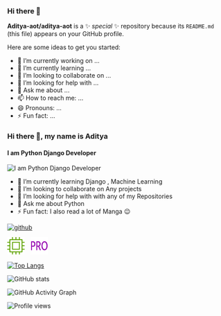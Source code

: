 ### Hi there 👋


**Aditya-aot/aditya-aot** is a ✨ _special_ ✨ repository because its `README.md` (this file) appears on your GitHub profile.

Here are some ideas to get you started:

- 🔭 I’m currently working on ...
- 🌱 I’m currently learning ...
- 👯 I’m looking to collaborate on ...
- 🤔 I’m looking for help with ...
- 💬 Ask me about ...
- 📫 How to reach me: ...
- 😄 Pronouns: ...
- ⚡ Fun fact: ...


### Hi there 👋, my name is Aditya
#### I am Python Django Developer
![I am Python Django Developer](https://arturssmirnovs.github.io/github-profile-readme-generator/images/banner.png)


- 🌱 I’m currently learning Django , Machine Learning 
- 👯 I’m looking to collaborate on Any projects 
- 🤔 I’m looking for help with with any of my Repositories 
- 💬 Ask me about Python 
- ⚡ Fun fact: I also read a lot of Manga 😉 


[<img src='https://cdn.jsdelivr.net/npm/simple-icons@3.0.1/icons/github.svg' alt='github' height='40'>](https://github.com/Aditya-aot)  

<a href='https://docs.github.com/en/developers'><img src='https://raw.githubusercontent.com/acervenky/animated-github-badges/master/assets/devbadge.gif' width='40' height='40'></a> <a href='https://github.com/pricing'><img src='https://raw.githubusercontent.com/acervenky/animated-github-badges/master/assets/pro.gif' width='40' height='40'></a> 

[![Top Langs](https://github-readme-stats.vercel.app/api/top-langs/?username=Aditya-aot)](https://github.com/anuraghazra/github-readme-stats)

![GitHub stats](https://github-readme-stats.vercel.app/api?username=Aditya-aot&show_icons=true)  

![GitHub Activity Graph](https://activity-graph.herokuapp.com/graph?username=Aditya-aot)  

![Profile views](https://gpvc.arturio.dev/Aditya-aot)

